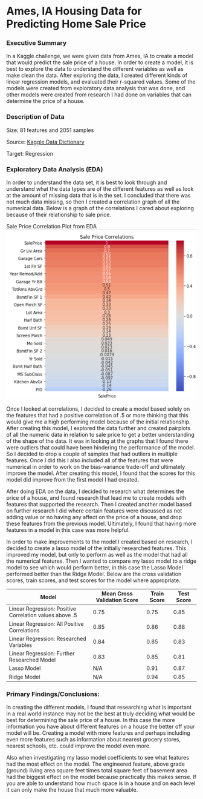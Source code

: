 # Ames, IA Housing Data for Predicting Home Sale Price

### Executive Summary

In a Kaggle challenge, we were given data from Ames, IA to create a model that would predict the sale price of a house. In order to create a model, it is best to explore the data to understand the different variables as well as make clean the data. After exploring the data, I created different kinds of linear regression models, and evaluated their r-squared values. Some of the models were created from exploratory data analysis that was done, and other models were created from research I had done on variables that can determine the price of a house.

### Description of Data

Size: 81 features and 2051 samples

Source: [Kaggle Data Dictionary](https://www.kaggle.com/c/dsi-us-10-project-2-regression-challenge/data)

Target: Regression

### Exploratory Data Analysis (EDA)

In order to understand the data set, it is best to look through and understand what the data types are of the different features as well as look at the amount of missing data that is in the set. I concluded that there was not much data missing, so then I created a correlation graph of all the numerical data. Below is a graph of the correlations I cared about exploring because of their relationship to sale price.

Sale Price Correlation Plot from EDA
![Correlations](Sale%20Price%20Correlations.png)

Once I looked at correlations, I decided to create a model based solely on the features that had a positive correlation of .5 or more thinking that this would give me a high performing model because of the initial relationship. After creating this model, I explored the data further and created pairplots of all the numeric data in relation to sale price to get a better understanding of the shape of the data. It was in looking at the graphs that I found there were outliers that could have been hindering the performance of the model. So I decided to drop a couple of samples that had outliers in multiple features. Once I did this I also included all of the features that were numerical in order to work on the bias-variance trade-off and ultimately improve the model. After creating this model, I found that the scores for this model did improve from the first model I had created.

After doing EDA on the data, I decided to research what determines the price of a house, and found research that lead me to create models with features that supported the research. Then I created another model based on further research I did where certain features were discussed as not adding value or no having any affect on the price of a house, and drop these features from the previous model. Ultimately, I found that having more features in a model in this case was more helpful.

In order to make improvements to the model I created based on research, I decided to create a lasso model of the initially researched features. This improved my model, but only to perform as well as the model that had all the numerical features. Then I wanted to compare my lasso model to a ridge model to see which would perform better, in this case the Lasso Model performed better than the Ridge Model. Below are the cross validation scores, train scores, and test scores for the model where appropriate.

|Model | Mean Cross Validation Score | Train Score | Test Score |
|------|------------------------|-------------|------------|
|Linear Regression: Positive Correlation values above .5|0.75|0.75|0.85|
|Linear Regression: All Positive Correlations| 0.85| 0.86| 0.88|
|Linear Regression: Researched Variables| 0.84| 0.85| 0.83|
|Linear Regression: Further Researched Model| 0.83| 0.85| 0.81|
|Lasso Model| N/A | 0.91| 0.87|
|Ridge Model| N/A | 0.94| 0.85|

### Primary Findings/Conclusions:

In creating the different models, I found that researching what is important in a real world instance may not be the best at truly deciding what would be best for determining the sale price of a house. In this case the more information you have about different features on a house the better off your model will be. Creating a model with more features and perhaps including even more features such as information about nearest grocery stores, nearest schools, etc. could improve the model even more.  

Also when investigating my lasso model coefficients to see what features had the most effect on the model. The engineered feature, above grade (ground) living area square feet times total square feet of basement area had the biggest effect on the model because practically this makes sense. If you are able to understand how much space is in a house and on each level it can only make the house that much more valuable.
